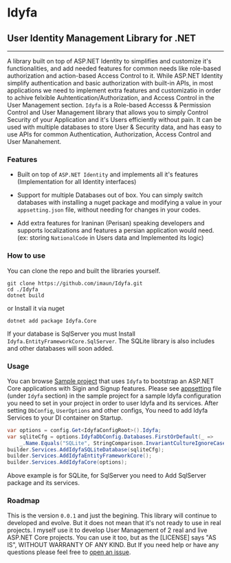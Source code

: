 # Idyfa
## User Identity Management Library for .NET
---
A library built on top of ASP.NET Identity to simplifies and customize it's functionalities, and add needed features for common needs like role-based authorization and action-based Access Control to it. While ASP.NET Identity simplify authentication and basic authorization with built-in APIs, in most applications we need to implement extra features and customizatio in order to achive felxible Auhtentication/Authorization, and Access Control in the User Management section. `Idyfa` is a Role-based Accesss & Permission Control and User Management library that allows you to simply Control Security of your Application and it's Users efficiently without pain. It can be used with multiple databases to store User & Security data, and has easy to use APIs for common Authentication, Authorization, Access Control and User Manahement.

### Features
- Built on top of `ASP.NET Identity` and implements all it's features (Implementation for all Identity interfaces)
- Support for multiple Databases out of box. You can simply switch databases with installing a nuget package and modifying a value in your `appsetting.json` file, without needing for changes in your codes.

- Add extra features for Iraninan (Perisan) speaking developers and supports localizations and features a persian application would need. (ex: storing `NationalCode` in Users data and Implemented its logic)

### How to use
You can clone the repo and built the libraries yourself.
```
git clone https://github.com/imaun/Idyfa.git
cd ./Idyfa
dotnet build
```
or Install it via nuget 
```
dotnet add package Idyfa.Core
```
If your database is SqlServer you must Install `Idyfa.EntityFrameworkCore.SqlServer`. The SQLite library is also includes and other databases will soon added.

### Usage
You can browse [Sample project](https://github.com/imaun/Idyfa/tree/master/samples/Idyfa.Samples.BasicWeb) that uses `Idyfa` to bootstrap an ASP.NET Core applications with Sigin and Signup features. Please see [appsetting](https://github.com/imaun/Idyfa/blob/master/samples/Idyfa.Samples.BasicWeb/appsettings.json) file (under `Idyfa` section) in the sample project for a sample Idyfa configuration you need to set in your project in order to user Idyfa and its services. After setting `DbConfig`, `UserOptions` and other configs, You need to add Idyfa Services to your DI container on Startup.

```CS
var options = config.Get<IdyfaConfigRoot>().Idyfa;
var sqliteCfg = options.IdyfaDbConfig.Databases.FirstOrDefault(_ =>
    _.Name.Equals("SQLite", StringComparison.InvariantCultureIgnoreCase));
builder.Services.AddIdyfaSQLiteDatabase(sqliteCfg);
builder.Services.AddIdyfaEntityFrameworkCore();
builder.Services.AddIdyfaCore(options);
```
Above example is for SQLite, for SqlServer you need to Add SqlServer package and its services.

### Roadmap
This is the version `0.0.1` and just the begining. This library will continue to developed and evolve. But it does not mean that it's not ready to use in real projects. I myself use it to develop User Management of 2 real and live ASP.NET Core projects. You can use it too, but as the [LICENSE] says "AS IS", WITHOUT WARRANTY OF ANY KIND. But If you need help or have any questions please feel free to [open an issue](https://github.com/imaun/Idyfa/issues/new/choose).
